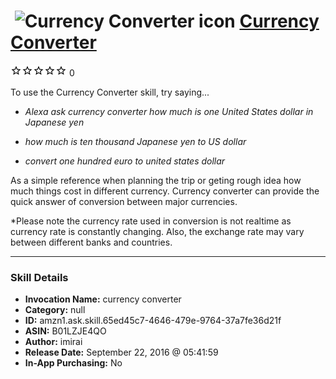 # &nbsp;<img src="skill_icon" alt="Currency Converter icon" width="36"> [Currency Converter](http://alexa.amazon.com/#skills/amzn1.ask.skill.65ed45c7-4646-479e-9764-37a7fe36d21f)
![0 stars](../../images/ic_star_border_black_18dp_1x.png)![0 stars](../../images/ic_star_border_black_18dp_1x.png)![0 stars](../../images/ic_star_border_black_18dp_1x.png)![0 stars](../../images/ic_star_border_black_18dp_1x.png)![0 stars](../../images/ic_star_border_black_18dp_1x.png) 0

To use the Currency Converter skill, try saying...

* *Alexa ask currency converter how much is one United States dollar in Japanese yen*

* *how much is ten thousand Japanese yen to US dollar*

* *convert one hundred euro to united states dollar*

As a simple reference when planning the trip or geting rough idea how much things cost in different currency. Currency converter can provide the quick answer of conversion between major currencies.

*Please note the currency rate used in conversion is not realtime as currency rate is constantly changing. Also, the exchange rate may vary between different banks and countries.

***

### Skill Details

* **Invocation Name:** currency converter
* **Category:** null
* **ID:** amzn1.ask.skill.65ed45c7-4646-479e-9764-37a7fe36d21f
* **ASIN:** B01LZJE4QO
* **Author:** imirai
* **Release Date:** September 22, 2016 @ 05:41:59
* **In-App Purchasing:** No
